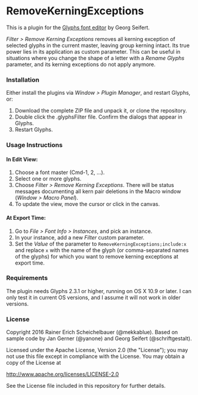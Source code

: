 # RemoveKerningExceptions

This is a plugin for the [Glyphs font editor](http://glyphsapp.com/) by Georg Seifert.

*Filter > Remove Kerning Exceptions* removes all kerning exception of selected glyphs in the current master, leaving group kerning intact. Its true power lies in its application as custom parameter. This can be useful in situations where you change the shape of a letter with a *Rename Glyphs* parameter, and its kerning exceptions do not apply anymore.

### Installation

Either install the plugins via *Window > Plugin Manager*, and restart Glyphs, or:

1. Download the complete ZIP file and unpack it, or clone the repository.
2. Double click the .glyphsFilter file. Confirm the dialogs that appear in Glyphs.
3. Restart Glyphs.

### Usage Instructions

#### In Edit View:

1. Choose a font master (Cmd-1, 2, ...).
2. Select one or more glyphs.
3. Choose *Filter > Remove Kerning Exceptions*. There will be status messages documenting all kern pair deletions in the Macro window (*Window > Macro Panel*).
4. To update the view, move the cursor or click in the canvas.

#### At Export Time:

1. Go to *File > Font Info > Instances*, and pick an instance.
2. In your instance, add a new *Filter* custom parameter.
3. Set the *Value* of the parameter to `RemoveKerningExceptions;include:x` and replace `x` with the name of the glyph (or comma-separated names of the glyphs) for which you want to remove kerning exceptions at export time.

### Requirements

The plugin needs Glyphs 2.3.1 or higher, running on OS X 10.9 or later. I can only test it in current OS versions, and I assume it will not work in older versions.

### License

Copyright 2016 Rainer Erich Scheichelbauer (@mekkablue).
Based on sample code by Jan Gerner (@yanone) and Georg Seifert (@schriftgestalt).

Licensed under the Apache License, Version 2.0 (the "License");
you may not use this file except in compliance with the License.
You may obtain a copy of the License at

http://www.apache.org/licenses/LICENSE-2.0

See the License file included in this repository for further details.
